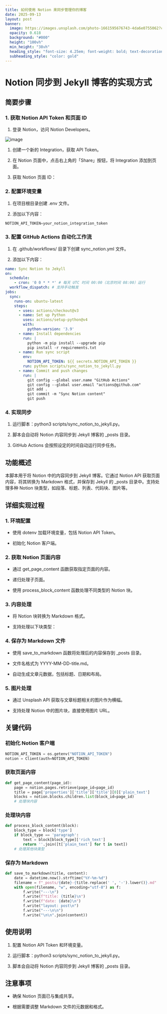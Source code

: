 ```yaml
---
title: 如何使用 Notion 来同步管理你的博客
date: 2025-09-13
layout: post
banner:
  image: https://images.unsplash.com/photo-1661595676743-4da6e0755062?crop=entropy&cs=tinysrgb&fit=max&fm=jpg&ixid=M3w2OTIwMzJ8MHwxfHJhbmRvbXx8fHx8fHx8fDE3NTc3NzI5MTd8&ixlib=rb-4.1.0&q=80&w=1080
  opacity: 0.618
  background: "#000"
  height: "100vh"
  min_height: "38vh"
  heading_style: "font-size: 4.25em; font-weight: bold; text-decoration: underline"
  subheading_style: "color: gold"
---
```


# Notion 同步到 Jekyll 博客的实现方式

## 简要步骤

### 1. 获取 Notion API Token 和页面 ID

1. 登录 Notion，访问 Notion Developers。

![image](https://prod-files-secure.s3.us-west-2.amazonaws.com/a7a0cc5a-89b9-4cda-8686-1fba0ca52f40/d19c1afe-dea5-4312-9333-786b0ba83054/image.png?X-Amz-Algorithm=AWS4-HMAC-SHA256&X-Amz-Content-Sha256=UNSIGNED-PAYLOAD&X-Amz-Credential=ASIAZI2LB4662WUDM23Z%2F20250913%2Fus-west-2%2Fs3%2Faws4_request&X-Amz-Date=20250913T141517Z&X-Amz-Expires=3600&X-Amz-Security-Token=IQoJb3JpZ2luX2VjEM3%2F%2F%2F%2F%2F%2F%2F%2F%2F%2FwEaCXVzLXdlc3QtMiJHMEUCICPgUkR7DNIzgzhkOCKVT9MlR%2FsA2NFIe8b6b8NlQ%2FekAiEAsYrd%2BBf47lEWeI2Ss4hAfyfFCpy3RojFS9InzqTn8Xkq%2FwMIRhAAGgw2Mzc0MjMxODM4MDUiDELeDssgMEazD%2BqFsCrcAz4N%2BLJpU2N%2BNsif2vS5gtLhYtNdIyQtbeiYjsOKvSYhU65voyKgkKgLLEfOUOZbqo0W%2B9dcqoPRltqTTztgQ6sgZL4Q2SHEMZPWMi0Dokvki%2FyuyGkTJjTqFwvQ7ZxuqbH%2F2VTN64JRZ79e%2BQFUrq4TEIRJzp4p1Y%2FNmi3Y%2FIazmgCXx1BUwYAhpEIipmk9P7gseQ84kh3EDuzKmelw4m0JZlJfvVrZDdhOx57L40zvPKa7%2FQXWvGw1ByupiPOo0dts21zxQd1xKfwW%2BxTPyTS%2FWW%2FYDlE7kvAszxgtRZ6Koe%2FCLU1UlYhFcteZRMatGUPFmjOABrjUjoYYVxGoo6z4jdsSNo%2Fy%2BJQg4b%2F8CbjRSiIGnS%2FydjAcsbHfF%2FxARHsYqp4DANkED%2FpFyYFgSTD7EC2jOofzWvCCQ5KRZEpL0tJIYwvxMYkAm1W6D9EDFW2mb7EwgKdusvBEaGe9iYrYw9Fd4vJpOVlsDW09utB%2ByCCqdHvkHhGHIpzgbiuyXkxowpD61n4GXskQl4tF49v2lQnlQDf7NVmrfr99lztPQmyC9QiXHlhBaL9znthv0ej62pK6VVZX8MF1pmz1r8BqSH252HNtgp16DufjZOzU%2Fe0M4QiPqlc7BJ%2FoMMLKlcYGOqUB7bPhAUkpZ790w4Zmbsha6mQi6lICUYdW%2FkFMFAp%2BelzydH%2FOE5mLLnyvbcnHzSUz6x4EqoZMglzhFplJzFtL6Y6xg3jPdaenJ3vm%2BNUYFmaKAxMafTE6TP1reIeGanqpCyrOg2Qk%2Bvu%2FYi8eiJ6l8zzua55pRh6vzmw%2F5dGfx%2Brjh5SrH5YKyVr6BZO%2B%2Fbp6KCgGAQg0cwLgTDE4qQyw%2Bi1e3AlY&X-Amz-Signature=aff34627b42867e79c17b3f7ea85b4ce269ef162200bfc9e08853464f6d1dcc6&X-Amz-SignedHeaders=host&x-amz-checksum-mode=ENABLED&x-id=GetObject)

1. 创建一个新的 Integration，获取 API Token。

1. 在 Notion 页面中，点击右上角的「Share」按钮，将 Integration 添加到页面。

1. 获取 Notion 页面 ID：


### 2. 配置环境变量

1. 在项目根目录创建 .env 文件。

1. 添加以下内容：

```javascript
NOTION_API_TOKEN=your_notion_integration_token
```

### 3. 配置 GitHub Actions 自动化工作流

1. 在 .github/workflows/ 目录下创建 sync_notion.yml 文件。

1. 添加以下内容：

```yaml
name: Sync Notion to Jekyll
on:
  schedule:
    - cron: '0 0 * * *' # 每天 UTC 时间 00:00（北京时间 08:00）运行
  workflow_dispatch: # 支持手动触发
jobs:
  sync:
    runs-on: ubuntu-latest
    steps:
      - uses: actions/checkout@v3
      - name: Set up Python
        uses: actions/setup-python@v4
        with:
          python-version: '3.9'
      - name: Install dependencies
        run: |
          python -m pip install --upgrade pip
          pip install -r requirements.txt
      - name: Run sync script
        env:
          NOTION_API_TOKEN: ${{ secrets.NOTION_API_TOKEN }}
        run: python scripts/sync_notion_to_jekyll.py
      - name: Commit and push changes
        run: |
          git config --global user.name "GitHub Actions"
          git config --global user.email "actions@github.com"
          git add .
          git commit -m "Sync Notion content"
          git push
```

### 4. 实现同步

1. 运行脚本：python3 scripts/sync_notion_to_jekyll.py。

1. 脚本会自动将 Notion 内容同步到 Jekyll 博客的 _posts 目录。

1. GitHub Actions 会按照设定的时间自动运行同步任务。

## 功能概述

本脚本用于将 Notion 中的内容同步到 Jekyll 博客。它通过 Notion API 获取页面内容，将其转换为 Markdown 格式，并保存到 Jekyll 的 _posts 目录中。支持处理多种 Notion 块类型，如段落、标题、列表、代码块、图片等。

## 详细实现过程

### 1. 环境配置

- 使用 dotenv 加载环境变量，包括 Notion API Token。

- 初始化 Notion 客户端。

### 2. 获取 Notion 页面内容

- 通过 get_page_content 函数获取指定页面的内容。

- 递归处理子页面。

- 使用 process_block_content 函数处理不同类型的 Notion 块。

### 3. 内容处理

- 将 Notion 块转换为 Markdown 格式。

- 支持处理以下块类型：


### 4. 保存为 Markdown 文件

- 使用 save_to_markdown 函数将处理后的内容保存到 _posts 目录。

- 文件名格式为 YYYY-MM-DD-title.md。

- 自动生成文章元数据，包括标题、日期和布局。

### 5. 图片处理

- 通过 Unsplash API 获取与文章标题相关的图片作为横幅。

- 支持处理 Notion 中的图片块，直接使用图片 URL。

## 关键代码

### 初始化 Notion 客户端

```python
NOTION_API_TOKEN = os.getenv("NOTION_API_TOKEN")
notion = Client(auth=NOTION_API_TOKEN)
```

### 获取页面内容

```python
def get_page_content(page_id):
    page = notion.pages.retrieve(page_id=page_id)
    title = page['properties']['title']['title'][0]['plain_text']
    blocks = notion.blocks.children.list(block_id=page_id)
    # 处理块内容
```

### 处理块内容

```python
def process_block_content(block):
    block_type = block['type']
    if block_type == 'paragraph':
        text = block[block_type]['rich_text']
        return ''.join([t['plain_text'] for t in text])
    # 处理其他块类型
```

### 保存为 Markdown

```python
def save_to_markdown(title, content):
    date = datetime.now().strftime("%Y-%m-%d")
    filename = f"_posts/{date}-{title.replace(' ', '-').lower()}.md"
    with open(filename, "w", encoding="utf-8") as f:
        f.write("---\n")
        f.write(f"title: {title}\n")
        f.write(f"date: {date}\n")
        f.write("layout: post\n")
        f.write("---\n\n")
        f.write("\n\n".join(content))
```

## 使用说明

1. 配置 Notion API Token 和环境变量。

1. 运行脚本：python3 scripts/sync_notion_to_jekyll.py。

1. 脚本会自动将 Notion 内容同步到 Jekyll 博客的 _posts 目录。

## 注意事项

- 确保 Notion 页面已与集成共享。

- 根据需要调整 Markdown 文件的元数据和格式。